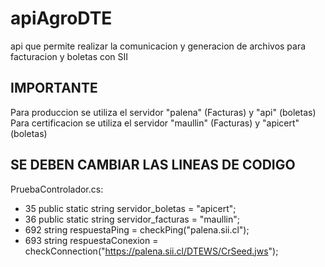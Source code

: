 # apiAgroDTE
api que permite realizar la comunicacion y generacion de archivos para facturacion y boletas con SII


## IMPORTANTE
Para produccion se utiliza el servidor "palena" (Facturas) y "api" (boletas)  
Para certificacion se utiliza el servidor "maullin" (Facturas) y "apicert" (boletas)

## SE DEBEN CAMBIAR LAS LINEAS DE CODIGO
PruebaControlador.cs:  
* 35 public static string servidor_boletas = "apicert";  
* 36 public static string servidor_facturas = "maullin";  
* 692 string respuestaPing = checkPing("palena.sii.cl");  
* 693 string respuestaConexion = checkConnection("https://palena.sii.cl/DTEWS/CrSeed.jws");
